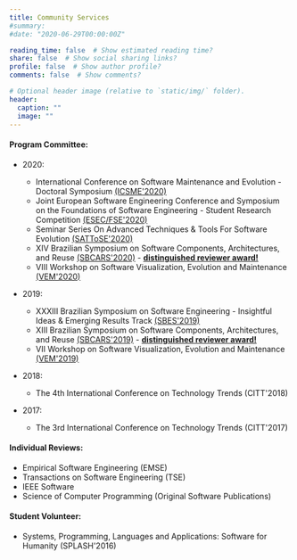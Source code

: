 ```yaml
---
title: Community Services
#summary:
#date: "2020-06-29T00:00:00Z"

reading_time: false  # Show estimated reading time?
share: false  # Show social sharing links?
profile: false  # Show author profile?
comments: false  # Show comments?

# Optional header image (relative to `static/img/` folder).
header:
  caption: ""
  image: ""
---
```



#### Program Committee:
- 2020:
  - International Conference on Software Maintenance and Evolution - Doctoral Symposium [(ICSME'2020)](https://icsme2020.github.io/ProgramCommittee.html)
  - Joint European Software Engineering Conference and Symposium on the Foundations of Software Engineering - Student Research Competition [(ESEC/FSE'2020)](https://2020.esec-fse.org/track/esecfse-2020-student-research-competition)
  - Seminar Series On Advanced Techniques & Tools For Software Evolution [(SATToSE'2020)](http://sattose.org/2020)
  - XIV Brazilian Symposium on Software Components, Architectures, and Reuse [(SBCARS'2020)](http://cbsoft2020.imd.ufrn.br/sbcars.php) - [**distinguished reviewer award!**](reviewer-sbcars-2020.png)
  - VIII Workshop on Software Visualization, Evolution and Maintenance [(VEM'2020)](https://vem2020.github.io/vem2020/index.html)

- 2019:
  - XXXIII Brazilian Symposium on Software Engineering - Insightful Ideas & Emerging Results Track [(SBES'2019)](https://cbsoft2019.ufba.br/#/sbesInsightfulideastrack)
  - XIII Brazilian Symposium on Software Components, Architectures, and Reuse [(SBCARS'2019)](https://cbsoft2019.ufba.br/#/sbcars) - [**distinguished reviewer award!**](reviewer-sbcars-2019.jpg)
  - VII Workshop on Software Visualization, Evolution and Maintenance [(VEM'2019)](https://vem2019.github.io/committee.html)

- 2018:
  - The 4th International Conference on Technology Trends (CITT'2018)

- 2017:
  - The 3rd International Conference on Technology Trends (CITT'2017)


#### Individual Reviews:
- Empirical Software Engineering (EMSE)
- Transactions on Software Engineering (TSE)
- IEEE Software
- Science of Computer Programming (Original Software Publications)


#### Student Volunteer:
- Systems, Programming, Languages and Applications: Software for Humanity (SPLASH'2016)
